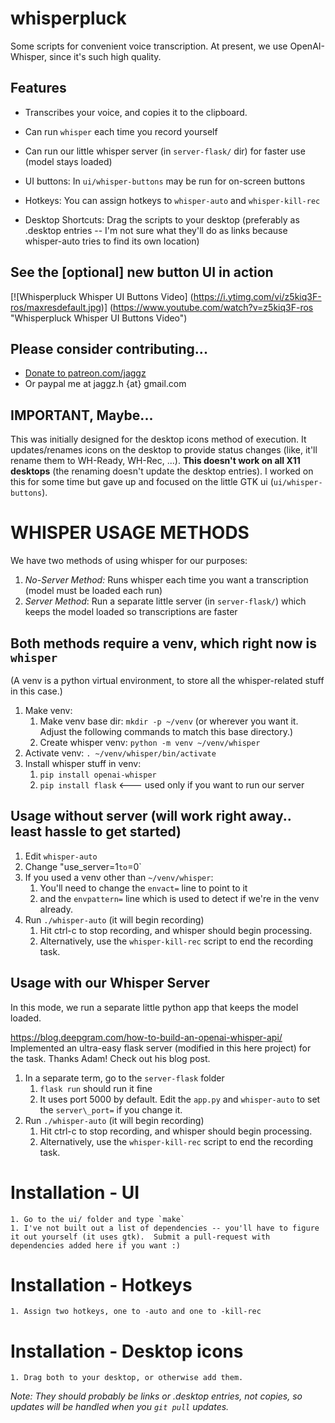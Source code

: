 # whisperpluck

Some scripts for convenient voice transcription. At present, we use OpenAI-Whisper, since it's such high quality.

## Features

* Transcribes your voice, and copies it to the clipboard.

* Can run `whisper` each time you record yourself
* Can run our little whisper server (in `server-flask/` dir) for faster use (model stays loaded)

* UI buttons: In `ui/whisper-buttons` may be run for on-screen buttons
* Hotkeys: You can assign hotkeys to `whisper-auto` and `whisper-kill-rec`
* Desktop Shortcuts: Drag the scripts to your desktop (preferably as .desktop entries -- I'm not sure what they'll do as links because whisper-auto tries to find its own location)

## See the [optional] new button UI in action

[![Whisperpluck Whisper UI Buttons Video]
(https://i.ytimg.com/vi/z5kiq3F-ros/maxresdefault.jpg)]
(https://www.youtube.com/watch?v=z5kiq3F-ros "Whisperpluck Whisper UI Buttons Video")

## Please consider contributing...

* [Donate to patreon.com/jaggz](https://patreon.com/jaggz)
* Or paypal me at jaggz.h {at} gmail.com

## IMPORTANT, Maybe...

This was initially designed for the desktop icons method of execution. It updates/renames icons on the desktop to provide status changes (like, it'll rename them to WH-Ready, WH-Rec, ...).  **This doesn't work on all X11 desktops** (the renaming doesn't update the desktop entries).  I worked on this for some time but gave up and focused on the little GTK ui (`ui/whisper-buttons`).

# WHISPER USAGE METHODS

We have two methods of using whisper for our purposes:

1. *No-Server Method:* Runs whisper each time you want a transcription (model must be loaded each run)
2. *Server Method*: Run a separate little server (in `server-flask/`) which keeps the model loaded so transcriptions are faster

## Both methods require a venv, which right now is `whisper`

(A venv is a python virtual environment, to store all the whisper-related stuff in this case.)

1. Make venv:
    1. Make venv base dir: `mkdir -p ~/venv` (or wherever you want it. Adjust the following commands to match this base directory.)
    1. Create whisper venv: `python -m venv ~/venv/whisper`
1. Activate venv: `. ~/venv/whisper/bin/activate`
1. Install whisper stuff in venv:
    1. `pip install openai-whisper`
    1. `pip install flask` <--- used only if you want to run our server

## Usage without server (will work right away.. least hassle to get started)

1. Edit `whisper-auto`
1. Change "use\_server=1` to `=0`
1. If you used a venv other than `~/venv/whisper`:
    1. You'll need to change the `envact=` line to point to it
    2. and the `envpattern=` line which is used to detect if we're in the venv already.
1. Run `./whisper-auto` (it will begin recording)
    1. Hit ctrl-c to stop recording, and whisper should begin processing.
    1. Alternatively, use the `whisper-kill-rec` script to end the recording task.

## Usage with our Whisper Server

In this mode, we run a separate little python app that keeps the model loaded.

https://blog.deepgram.com/how-to-build-an-openai-whisper-api/
Implemented an ultra-easy flask server (modified in this here project)
for the task.  Thanks Adam!  Check out his blog post.

1. In a separate term, go to the `server-flask` folder
    1. `flask run` should run it fine
    1. It uses port 5000 by default. Edit the `app.py` and `whisper-auto` to set the `server\_port=` if you change it.
1. Run `./whisper-auto` (it will begin recording)
    1. Hit ctrl-c to stop recording, and whisper should begin processing.
    1. Alternatively, use the `whisper-kill-rec` script to end the recording task.

# Installation - UI
    1. Go to the ui/ folder and type `make`
    1. I've not built out a list of dependencies -- you'll have to figure it out yourself (it uses gtk).  Submit a pull-request with dependencies added here if you want :)

# Installation - Hotkeys
    1. Assign two hotkeys, one to -auto and one to -kill-rec

# Installation - Desktop icons
    1. Drag both to your desktop, or otherwise add them.

*Note: They should probably be links or .desktop entries, not copies, so updates will be handled when you `git pull` updates.*

